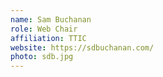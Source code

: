 ```yaml
---
name: Sam Buchanan
role: Web Chair
affiliation: TTIC
website: https://sdbuchanan.com/
photo: sdb.jpg
---
```

